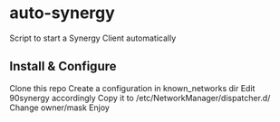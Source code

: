 # auto-synergy

Script to start a Synergy Client automatically

## Install & Configure

Clone this repo
Create a configuration in known_networks dir
Edit 90synergy accordingly
Copy it to /etc/NetworkManager/dispatcher.d/
Change owner/mask
Enjoy


